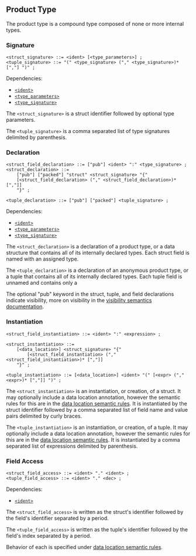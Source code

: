 
## Product Type

The product type is a compound type composed of none or more internal types.

### Signature

```ebnf
<struct_signature> ::= <ident> [<type_parameters>] ;
<tuple_signature> ::= "(" <type_signature> ("," <type_signature>)* [","] ")" ;
```

Dependencies:

- [`<ident>`](../identifiers.md)
- [`<type_parameters>`](./generics.md)
- [`<type_signature>`](../signature.md)

The `<struct_signature>` is a struct identifier followed by optional type parameters.

The `<tuple_signature>` is a comma separated list of type signatures delimited by parenthesis.

### Declaration

```ebnf
<struct_field_declaration> ::= ["pub"] <ident> ":" <type_signature> ;
<struct_declaration> ::=
    ["pub"] ["packed"] "struct" <struct_signature> "{"
    [<struct_field_declaration> ("," <struct_field_declaration>)* [","]]
    "}" ;

<tuple_declaration> ::= ["pub"] ["packed"] <tuple_signature> ;
```

Dependencies:

- [`<ident>`](../identifiers.md)
- [`<type_parameters>`](./generics.md)
- [`<type_signature>`](../signature.md)

The `<struct_declaration>` is a declaration of a product type, or a data structure that contains all
of its internally declared types. Each struct field is named with an assigned type.

The `<tuple_declaration>` is a declaration of an anonymous product type, or a tuple that contains
all of its internally declared types. Each tuple field is unnamed and contains only a 

The optional "pub" keyword in the struct, tuple, and field declarations indicate visibility, more on
visibility in the [visibility semantics documentation](../../semantics/visibility.md).

### Instantiation

```ebnf
<struct_field_instantiation> ::= <ident> ":" <expression> ;

<struct_instantiation> ::=
    [<data_location>] <struct_signature> "{"
        [<struct_field_instantiation> ("," <struct_field_instantiation>)* [","]]
    "}" ;

<tuple_instantiation> ::= [<data_location>] <ident> "(" [<expr> ("," <expr>)* [","]] ")" ;
```

The `<struct_instantiation>` is an instantiation, or creation, of a struct. It may optionally
include a data location annotation, however the semantic rules for this are in the
[data location semantic rules](../../semantics/data-locations.md#product-types). It is instantiated
by the struct identifier followed by a comma separated list of field name and value pairs delimited
by curly braces.

The `<tuple_instantiation>` is an instantiation, or creation, of a tuple. It may optionally include
a data location annotation, however the semantic rules for this are in the
[data location semantic rules](../../semantics/data-locations.md#product-types). It is instantiated
by a comma separated list of expressions delimited by parenthesis.

### Field Access

```ebnf
<struct_field_access> ::= <ident> "." <ident> ;
<tuple_field_access> ::= <ident> "." <dec> ;
```

Dependencies:

- [`<ident>`](../identifiers.md)

The `<struct_field_access>` is written as the struct's identifier followed by the field's identifier
separated by a period.

The `<tuple_field_access>` is written as the tuple's identifier followed by the field's index
separated by a period.

Behavior of each is specified under
[data location semantic rules](../../semantics/data-locations.md#product-types).

